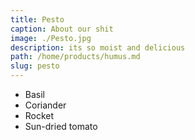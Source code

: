 ```yaml
---
title: Pesto
caption: About our shit
image: ./Pesto.jpg
description: its so moist and delicious
path: /home/products/humus.md
slug: pesto
---
```


- Basil
- Coriander
- Rocket
- Sun-dried tomato

